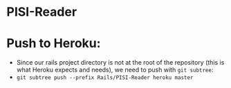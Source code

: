 PISI-Reader
===========


Push to Heroku:
===============
* Since our rails project directory is not at the root of the repository (this is what Heroku expects and needs), we need to push with `git subtree`:
* `git subtree push --prefix Rails/PISI-Reader heroku master`




